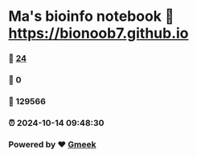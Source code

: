 # Ma's bioinfo notebook :link: https://bionoob7.github.io 
### :page_facing_up: [24](https://bionoob7.github.io/tag.html) 
### :speech_balloon: 0 
### :hibiscus: 129566 
### :alarm_clock: 2024-10-14 09:48:30 
### Powered by :heart: [Gmeek](https://github.com/Meekdai/Gmeek)
